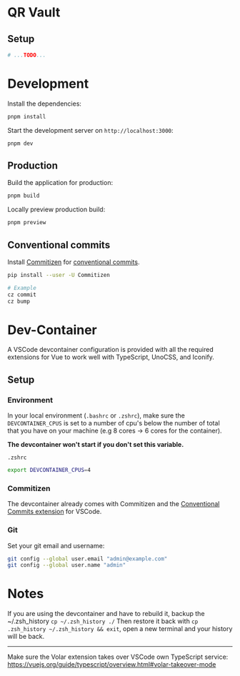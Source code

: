 # QR Vault

## Setup

```bash
# ...TODO...
```

# Development

Install the dependencies:

```bash
pnpm install
```

Start the development server on `http://localhost:3000`:

```bash
pnpm dev
```

## Production

Build the application for production:

```bash
pnpm build
```

Locally preview production build:

```bash
pnpm preview
```

## Conventional commits

Install [Commitizen](https://github.com/commitizen/cz-cli) for [conventional commits](https://www.conventionalcommits.org/en/v1.0.0/).

```bash
pip install --user -U Commitizen

# Example
cz commit
cz bump
```

# Dev-Container

A VSCode devcontainer configuration is provided with all the required extensions for Vue to work well with TypeScript, UnoCSS, and Iconify.

## Setup

### Environment

In your local environment (`.bashrc` or `.zshrc`), make sure the `DEVCONTAINER_CPUS` is set to a number of cpu's below the number of total
that you have on your machine (e.g 8 cores -> 6 cores for the container).

**The devcontainer won't start if you don't set this variable.**

`.zshrc`
```bash
export DEVCONTAINER_CPUS=4
```

### Commitizen
The devcontainer already comes with Commitizen and the [Conventional Commits extension](https://github.com/vivaxy/vscode-conventional-commits) for VSCode.


### Git

Set your git email and username:

```bash
git config --global user.email "admin@example.com"
git config --global user.name "admin"
```

# Notes

If you are using the devcontainer and have to rebuild it, backup the ~/.zsh_history `cp ~/.zsh_history ./`
Then restore it back with `cp .zsh_history ~/.zsh_history && exit`, open a new terminal and your history will be back.

---

Make sure the Volar extension takes over VSCode own TypeScript service:
https://vuejs.org/guide/typescript/overview.html#volar-takeover-mode
